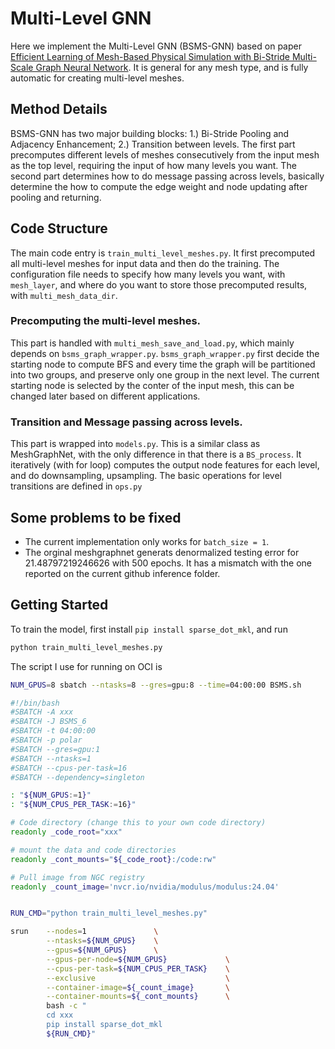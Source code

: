 # Multi-Level GNN 

Here we implement the Multi-Level GNN (BSMS-GNN) based on paper [Efficient Learning of Mesh-Based Physical Simulation with Bi-Stride Multi-Scale Graph Neural Network](https://arxiv.org/pdf/2210.02573). It is general for any mesh type, and is fully automatic for creating multi-level meshes.

## Method Details
BSMS-GNN has two major building blocks: 1.) Bi-Stride Pooling and Adjacency Enhancement; 2.) Transition between levels. The first part precomputes different levels of meshes consecutively from the input mesh as the top level, requiring the input of how many levels you want. The second part determines how to do message passing across levels, basically determine the how to compute the edge weight and node updating after pooling and returning.

## Code Structure

The main code entry is `train_multi_level_meshes.py`. It first precomputed all multi-level meshes for input data and then do the training. The configuration file needs to specify how many levels you want, with `mesh_layer`, and where do you want to store those precomputed results, with `multi_mesh_data_dir`.


### Precomputing the multi-level meshes.
This part is handled with `multi_mesh_save_and_load.py`, which mainly depends on `bsms_graph_wrapper.py`. `bsms_graph_wrapper.py` first decide the starting node to compute BFS and every time the graph will be partitioned into two groups, and preserve only one group in the next level. The current starting node is selected by the conter of the input mesh, this can be changed later based on different applications.

### Transition and Message passing across levels.
This part is wrapped into `models.py`. This is a similar class as MeshGraphNet, with the only difference in that there is a `BS_process`. It iteratively (with for loop) computes the output node features for each level, and do downsampling, upsampling. The basic operations for level transitions are defined in `ops.py`

## Some problems to be fixed

- The current implementation only works for `batch_size = 1`.
- The orginal meshgraphnet generats denormalized testing error for 21.48797219246626 with 500 epochs. It has a mismatch with the one reported on the current github inference folder.


## Getting Started
To train the model, first install `pip install sparse_dot_mkl`, and run

```bash
python train_multi_level_meshes.py
```

The script I use for running on OCI is 

```bash
NUM_GPUS=8 sbatch --ntasks=8 --gres=gpu:8 --time=04:00:00 BSMS.sh
```
```bash
#!/bin/bash
#SBATCH -A xxx
#SBATCH -J BSMS_6
#SBATCH -t 04:00:00
#SBATCH -p polar
#SBATCH --gres=gpu:1
#SBATCH --ntasks=1
#SBATCH --cpus-per-task=16
#SBATCH --dependency=singleton

: "${NUM_GPUS:=1}"
: "${NUM_CPUS_PER_TASK:=16}"

# Code directory (change this to your own code directory)
readonly _code_root="xxx"

# mount the data and code directories
readonly _cont_mounts="${_code_root}:/code:rw"

# Pull image from NGC registry
readonly _count_image='nvcr.io/nvidia/modulus/modulus:24.04'


RUN_CMD="python train_multi_level_meshes.py"

srun    --nodes=1               \
        --ntasks=${NUM_GPUS}    \
        --gpus=${NUM_GPUS}      \
        --gpus-per-node=${NUM_GPUS}             \
        --cpus-per-task=${NUM_CPUS_PER_TASK}    \
        --exclusive                             \
        --container-image=${_count_image}       \
        --container-mounts=${_cont_mounts}      \
        bash -c "
        cd xxx
        pip install sparse_dot_mkl
        ${RUN_CMD}"
```

